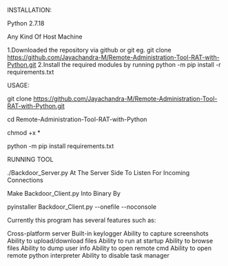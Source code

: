 INSTALLATION:

Python 2.7.18

Any Kind Of Host Machine

1.Downloaded the repository via github or git eg. git clone https://github.com/Jayachandra-M/Remote-Administration-Tool-RAT-with-Python.git
2.Install the required modules by running python -m pip install -r requirements.txt





USAGE:


git clone https://github.com/Jayachandra-M/Remote-Administration-Tool-RAT-with-Python.git

cd Remote-Administration-Tool-RAT-with-Python

chmod +x *

python -m pip install requirements.txt

RUNNING TOOL

./Backdoor_Server.py At The Server Side To Listen For Incoming Connections

Make Backdoor_Client.py Into Binary By

pyinstaller Backdoor_Client.py --onefile --noconsole



Currently this program has several features such as:

Cross-platform server
Built-in keylogger
Ability to capture screenshots
Ability to upload/download files
Ability to run at startup
Ability to browse files
Ability to dump user info
Ability to open remote cmd
Ability to open remote python interpreter
Ability to disable task manager
